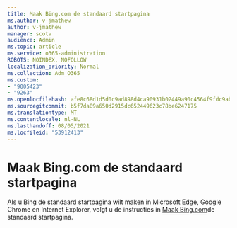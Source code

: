 ```yaml
---
title: Maak Bing.com de standaard startpagina
ms.author: v-jmathew
author: v-jmathew
manager: scotv
audience: Admin
ms.topic: article
ms.service: o365-administration
ROBOTS: NOINDEX, NOFOLLOW
localization_priority: Normal
ms.collection: Adm_O365
ms.custom:
- "9005423"
- "9263"
ms.openlocfilehash: afe8c68d1d5d0c9ad898d4ca90931b02449a90c4564f9fdc9abfaf6ce53aeba1
ms.sourcegitcommit: b5f7da89a650d2915dc652449623c78be6247175
ms.translationtype: MT
ms.contentlocale: nl-NL
ms.lasthandoff: 08/05/2021
ms.locfileid: "53912413"
---
```

# <a name="make-bingcom-the-default-home-page"></a>Maak Bing.com de standaard startpagina

Als u Bing de standaard startpagina wilt maken in Microsoft Edge, Google Chrome en Internet Explorer, volgt u de instructies in [Maak Bing.com](https://go.microsoft.com/fwlink/?linkid=2149816)de standaard startpagina.
